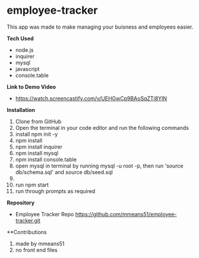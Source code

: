  # employee-tracker

This app was made to make managing your buisness and employees easier.

  **Tech Used**
- node.js
- inquirer
- mysql
- javascript
- console.table

**Link to Demo Video**
- https://watch.screencastify.com/v/UEHGwCp9BAoSqZTi8YIN

**Installation**
1. Clone from GitHub
2. Open the terminal in your code editor and run the following commands
3. install npm init -y 
4. npm install
5. npm install inquirer
6. npm install mysql
7. npm install console.table
8. open mysql in terminal by running mysql -u root -p, then run 'source db/schema.sql' and source db/seed.sql
9. 
9. run npm start
10. run through prompts as required

**Repository**
- Employee Tracker Repo https://github.com/mmeans51/employee-tracker.git

**Contributions
1. made by mmeans51
2. no front end files

